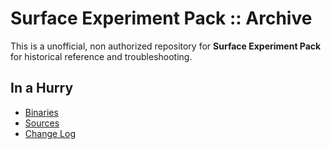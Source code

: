 # Surface Experiment Pack :: Archive

This is a unofficial, non authorized repository for **Surface Experiment Pack** for historical reference and troubleshooting.


## In a Hurry
* [Binaries](https://github.com/net-lisias-ksph/Surface-Experiment-Pack/tree/Archive)
* [Sources](https://github.com/net-lisias-ksph/Surface-Experiment-Pack/tree/master)
* [Change Log](./CHANGE_LOG.md)

